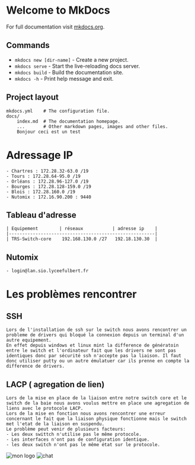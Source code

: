 # Welcome to MkDocs

For full documentation visit [mkdocs.org](https://www.mkdocs.org).

## Commands

* `mkdocs new [dir-name]` - Create a new project.
* `mkdocs serve` - Start the live-reloading docs server.
* `mkdocs build` - Build the documentation site.
* `mkdocs -h` - Print help message and exit.

## Project layout

    mkdocs.yml    # The configuration file.
    docs/
        index.md  # The documentation homepage.
        ...       # Other markdown pages, images and other files.
        Bonjour ceci est un test
# Adressage IP 
    - Chartres : 172.28.32-63.0 /19 
    - Tours : 172.28.64-95.0 /19 
    - Orléans : 172.28.96-127.0 /19 
    - Bourges : 172.28.128-159.0 /19
    - Blois : 172.28.160.0 /19
    - Nutomix : 172.16.90.200 : 9440

## Tableau d'adresse
    | Equipement        | réseaux           | adresse ip    |
    |-------------------------------------------------------|
    | TRS-Switch-core    192.168.130.0 /27   192.18.130.30  |

## Nutomix
    - login@lan.sio.lyceefulbert.fr

# Les problèmes rencontrer
## SSH
    Lors de l'installation de ssh sur le switch nous avons rencontrer un probleme de drivers qui bloqué la connexion depuis un terminal d'un autre equipement.
    En effet depuis windows et linux mint la difference de génératoin entre le switch et l'ordinateur fait que les drivers ne sont pas identiques donc par sécurité ssh n'accepte pas la liaison. Il faut donc utiliser putty ou un autre émulatuer car ils prenne en compte la difference de drivers.
## LACP ( agregation de lien)
    Lors de la mise en place de la liaison entre notre switch core et le switch de la baie nous avons voulus mettre en place une agregation de liens avec le protocole LACP.
    Lors de la mise en fonction nous avons rencontrer une erreur concernant le fait que la liaison physique fonctionne mais le switch met l'etat de la liaison en suspendu.
    Le problème peut venir de plusieurs facteurs:
    - Les deux swittch n'utilise pas le même protocole.
    - Les interfaces n'ont pas de configuration identique.
    - les deux switch n'ont pas le même état sur le protocole.

![mon logo](../Anne-2025-2026/image/tours-logo-73-12005.png)
![chat](https://placekitten.com/300/200)
